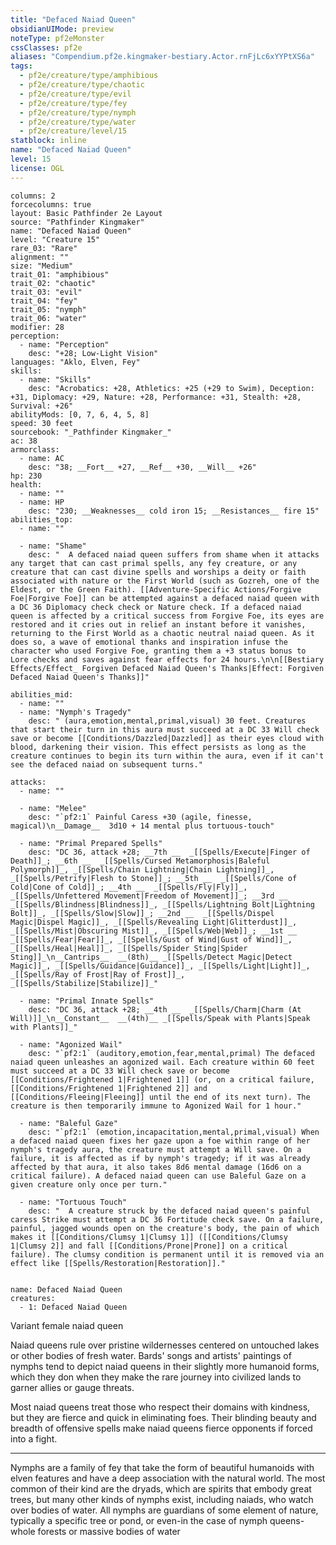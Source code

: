 ```yaml
---
title: "Defaced Naiad Queen"
obsidianUIMode: preview
noteType: pf2eMonster
cssClasses: pf2e
aliases: "Compendium.pf2e.kingmaker-bestiary.Actor.rnFjLc6xYYPtXS6a" 
tags:
  - pf2e/creature/type/amphibious
  - pf2e/creature/type/chaotic
  - pf2e/creature/type/evil
  - pf2e/creature/type/fey
  - pf2e/creature/type/nymph
  - pf2e/creature/type/water
  - pf2e/creature/level/15
statblock: inline
name: "Defaced Naiad Queen"
level: 15
license: OGL
---
```


```statblock
columns: 2
forcecolumns: true
layout: Basic Pathfinder 2e Layout
source: "Pathfinder Kingmaker"
name: "Defaced Naiad Queen"
level: "Creature 15"
rare_03: "Rare"
alignment: ""
size: "Medium"
trait_01: "amphibious"
trait_02: "chaotic"
trait_03: "evil"
trait_04: "fey"
trait_05: "nymph"
trait_06: "water"
modifier: 28
perception:
  - name: "Perception"
    desc: "+28; Low-Light Vision"
languages: "Aklo, Elven, Fey"
skills:
  - name: "Skills"
    desc: "Acrobatics: +28, Athletics: +25 (+29 to Swim), Deception: +31, Diplomacy: +29, Nature: +28, Performance: +31, Stealth: +28, Survival: +26"
abilityMods: [0, 7, 6, 4, 5, 8]
speed: 30 feet
sourcebook: "_Pathfinder Kingmaker_"
ac: 38
armorclass:
  - name: AC
    desc: "38; __Fort__ +27, __Ref__ +30, __Will__ +26"
hp: 230
health:
  - name: ""
  - name: HP
    desc: "230; __Weaknesses__ cold iron 15; __Resistances__ fire 15"
abilities_top:
  - name: ""

  - name: "Shame"
    desc: "  A defaced naiad queen suffers from shame when it attacks any target that can cast primal spells, any fey creature, or any creature that can cast divine spells and worships a deity or faith associated with nature or the First World (such as Gozreh, one of the Eldest, or the Green Faith). [[Adventure-Specific Actions/Forgive Foe|Forgive Foe]] can be attempted against a defaced naiad queen with a DC 36 Diplomacy check check or Nature check. If a defaced naiad queen is affected by a critical success from Forgive Foe, its eyes are restored and it cries out in relief an instant before it vanishes, returning to the First World as a chaotic neutral naiad queen. As it does so, a wave of emotional thanks and inspiration infuse the character who used Forgive Foe, granting them a +3 status bonus to Lore checks and saves against fear effects for 24 hours.\n\n[[Bestiary Effects/Effect_ Forgiven Defaced Naiad Queen's Thanks|Effect: Forgiven Defaced Naiad Queen's Thanks]]"

abilities_mid:
  - name: ""
  - name: "Nymph's Tragedy"
    desc: " (aura,emotion,mental,primal,visual) 30 feet. Creatures that start their turn in this aura must succeed at a DC 33 Will check save or become [[Conditions/Dazzled|Dazzled]] as their eyes cloud with blood, darkening their vision. This effect persists as long as the creature continues to begin its turn within the aura, even if it can't see the defaced naiad on subsequent turns."

attacks:
  - name: ""

  - name: "Melee"
    desc: "`pf2:1` Painful Caress +30 (agile, finesse, magical)\n__Damage__  3d10 + 14 mental plus tortuous-touch"

  - name: "Primal Prepared Spells"
    desc: "DC 36, attack +28; __7th __  _[[Spells/Execute|Finger of Death]]_; __6th __  _[[Spells/Cursed Metamorphosis|Baleful Polymorph]]_, _[[Spells/Chain Lightning|Chain Lightning]]_, _[[Spells/Petrify|Flesh to Stone]]_; __5th __  _[[Spells/Cone of Cold|Cone of Cold]]_; __4th __  _[[Spells/Fly|Fly]]_, _[[Spells/Unfettered Movement|Freedom of Movement]]_; __3rd __  _[[Spells/Blindness|Blindness]]_, _[[Spells/Lightning Bolt|Lightning Bolt]]_, _[[Spells/Slow|Slow]]_; __2nd __  _[[Spells/Dispel Magic|Dispel Magic]]_, _[[Spells/Revealing Light|Glitterdust]]_, _[[Spells/Mist|Obscuring Mist]]_, _[[Spells/Web|Web]]_; __1st __  _[[Spells/Fear|Fear]]_, _[[Spells/Gust of Wind|Gust of Wind]]_, _[[Spells/Heal|Heal]]_, _[[Spells/Spider Sting|Spider Sting]]_\n__Cantrips__  __(8th)__ _[[Spells/Detect Magic|Detect Magic]]_, _[[Spells/Guidance|Guidance]]_, _[[Spells/Light|Light]]_, _[[Spells/Ray of Frost|Ray of Frost]]_, _[[Spells/Stabilize|Stabilize]]_"

  - name: "Primal Innate Spells"
    desc: "DC 36, attack +28; __4th __  _[[Spells/Charm|Charm (At Will)]]_\n__Constant__  __(4th)__ _[[Spells/Speak with Plants|Speak with Plants]]_"

  - name: "Agonized Wail"
    desc: "`pf2:1` (auditory,emotion,fear,mental,primal) The defaced naiad queen unleashes an agonized wail. Each creature within 60 feet must succeed at a DC 33 Will check save or become [[Conditions/Frightened 1|Frightened 1]] (or, on a critical failure, [[Conditions/Frightened 1|Frightened 2]] and [[Conditions/Fleeing|Fleeing]] until the end of its next turn). The creature is then temporarily immune to Agonized Wail for 1 hour."

  - name: "Baleful Gaze"
    desc: "`pf2:1` (emotion,incapacitation,mental,primal,visual) When a defaced naiad queen fixes her gaze upon a foe within range of her nymph's tragedy aura, the creature must attempt a Will save. On a failure, it is affected as if by nymph's tragedy; if it was already affected by that aura, it also takes 8d6 mental damage (16d6 on a critical failure). A defaced naiad queen can use Baleful Gaze on a given creature only once per turn."

  - name: "Tortuous Touch"
    desc: "  A creature struck by the defaced naiad queen's painful caress Strike must attempt a DC 36 Fortitude check save. On a failure, painful, jagged wounds open on the creature's body, the pain of which makes it [[Conditions/Clumsy 1|Clumsy 1]] ([[Conditions/Clumsy 1|Clumsy 2]] and fall [[Conditions/Prone|Prone]] on a critical failure). The clumsy condition is permanent until it is removed via an effect like [[Spells/Restoration|Restoration]]."
 
```

```encounter-table
name: Defaced Naiad Queen
creatures:
  - 1: Defaced Naiad Queen
```


Variant female naiad queen

Naiad queens rule over pristine wildernesses centered on untouched lakes or other bodies of fresh water. Bards' songs and artists' paintings of nymphs tend to depict naiad queens in their slightly more humanoid forms, which they don when they make the rare journey into civilized lands to garner allies or gauge threats.

Most naiad queens treat those who respect their domains with kindness, but they are fierce and quick in eliminating foes. Their blinding beauty and breadth of offensive spells make naiad queens fierce opponents if forced into a fight.

* * *

Nymphs are a family of fey that take the form of beautiful humanoids with elven features and have a deep association with the natural world. The most common of their kind are the dryads, which are spirits that embody great trees, but many other kinds of nymphs exist, including naiads, who watch over bodies of water. All nymphs are guardians of some element of nature, typically a specific tree or pond, or even-in the case of nymph queens-whole forests or massive bodies of water
